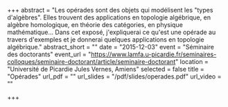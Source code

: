 +++
abstract = "Les opérades sont des objets qui modélisent les \"types d'algèbres\". Elles trouvent des applications  en topologie algébrique, en algèbre homologique, en théorie des catégories, en physique mathématique... Dans cet exposé, j'expliquerai ce qu'est une opérade au travers d'exemples et je donnerai quelques applications en topologie algébrique."
abstract_short = ""
date = "2015-12-03"
event = "Séminaire des doctorants"
event_url = "https://www.lamfa.u-picardie.fr/seminaires-colloques/seminaire-doctorant/article/seminaire-doctorant"
location = "Université de Picardie Jules Vernes, Amiens"
selected = false
title = "Opérades"
url_pdf = ""
url_slides = "/pdf/slides/operades.pdf"
url_video = ""

+++
